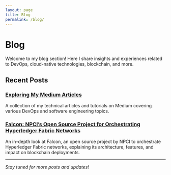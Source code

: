 ```yaml
---
layout: page
title: Blog
permalink: /blog/
---
```


# Blog

Welcome to my blog section! Here I share insights and experiences related to DevOps, cloud-native technologies, blockchain, and more.

## Recent Posts

### [Exploring My Medium Articles](https://medium.com/@ratinder021)
A collection of my technical articles and tutorials on Medium covering various DevOps and software engineering topics.

### [Falcon: NPCI’s Open Source Project for Orchestrating Hyperledger Fabric Networks](https://www.npci.org.in/blog/falcon-npcis-open-source-project-for-orchestrating-hyperledger-fabric-networks)
An in-depth look at Falcon, an open source project by NPCI to orchestrate Hyperledger Fabric networks, explaining its architecture, features, and impact on blockchain deployments.

---

_Stay tuned for more posts and updates!_
